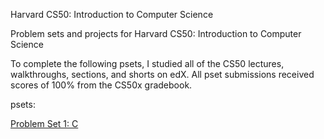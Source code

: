 Harvard CS50: Introduction to Computer Science

Problem sets and projects for Harvard CS50: Introduction to Computer Science

To complete the following psets, I studied all of the CS50 lectures, walkthroughs, sections, and shorts on edX. All pset submissions received scores of 100% from the CS50x gradebook.


psets:

[Problem Set 1: C](http://docs.cs50.net/2017/x/psets/1/pset1.html)
